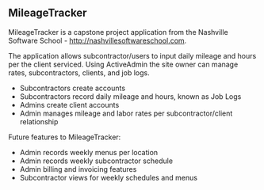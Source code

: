 ## MileageTracker

MileageTracker is a capstone project application from the Nashville Software School - http://nashvillesoftwareschool.com.

The application allows subcontractor/users to input daily mileage and hours per the client serviced. Using ActiveAdmin the site owner can manage rates, subcontractors, clients, and job logs.

- Subcontractors create accounts
- Subcontractors record daily mileage and hours, known as Job Logs
- Admins create client accounts
- Admin manages mileage and labor rates per subcontractor/client relationship

Future features to MileageTracker:
- Admin records weekly menus per location
- Admin records weekly subcontractor schedule
- Admin billing and invoicing features
- Subcontractor views for weekly schedules and menus
